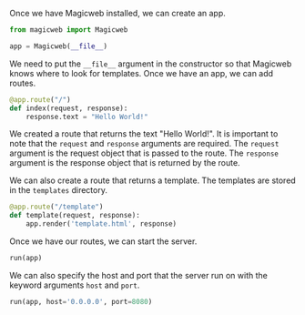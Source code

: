 Once we have Magicweb installed, we can create an app.

```python
from magicweb import Magicweb

app = Magicweb(__file__)
```

We need to put the `__file__` argument in the constructor so that Magicweb knows where to look for templates. Once we have an app, we can add routes.

```python
@app.route("/")
def index(request, response):
    response.text = "Hello World!"
```

We created a route that returns the text "Hello World!". It is important to note that the `request` and `response` arguments are required. The `request` argument is the request object that is passed to the route. The `response` argument is the response object that is returned by the route.

We can also create a route that returns a template. The templates are stored in the `templates` directory.

```python
@app.route("/template")
def template(request, response):
    app.render('template.html', response)
```

Once we have our routes, we can start the server.

```python
run(app)
```

We can also specify the host and port that the server run on with the keyword arguments `host` and `port`.

```python
run(app, host='0.0.0.0', port=8080)
```
